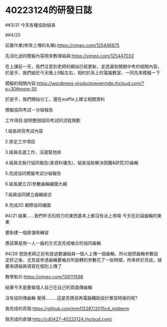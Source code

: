 # 40223124的研發日誌


##3/31
今天各種協助組員

##4/20

前置作業(修改上傳的名稱):https://vimeo.com/125446875

先消化過的模擬內容用來教導組員:https://vimeo.com/125447033

在上課前一天，我們注意到老師的網站已經更新，並透漏有關期中考的相關內容，於是乎，我們組於今天晚上9點左右，相約於系上的電腦教室，一同先來模擬一下

模擬的相關內容:https://wordpress-productownermde.rhcloud.com/?p=30#more-30

於是乎，我們開始分工，還在waffle上建立相關資料


模擬協同考試－分組報告

工作項目:說明整個協同考試的流程規劃

1.組長研究考試內容

2.排定工作項目

3.組員去選工作，沒選幫他排

4.組員去執行協同報告(查資料優先)，組長協助解決困難&研究2D齒輪

5.完成協同模擬考試分組報告

6.組長建立2D參數齒輪繪圖大綱

7.組員協同建立齒輪組合

8.完成2D 網際協同繪圖

#4/21
結果......我們昨天的努力的東西基本上都沒有派上用場
今天在討論齒輪的東東

要新建一個倉儲來練習

應該算是用一人一齒的方式去完成嚙合的協同齒輪

#4/28
想說老師之前有提過要讓組員一個人上傳一個齒輪，所以就把齒輪參數設定好之後，尤其是參透齒輪要嚙合所旋轉的參數花了一些時間，所幸終於完成，就要來請組員填寫在個別上傳了

教學影片:https://vimeo.com/126111598


結果今天是要每個人自己在自己的頁面傳齒輪

沒有協同傳齒輪
覺得.........這是否應該再電腦輔助設計實習時做的呢?

我完成的頁面:https://github.com/mm112287/2015cd_midterm

我完成的倉儲:http://cd0427-40223124.rhcloud.com/


